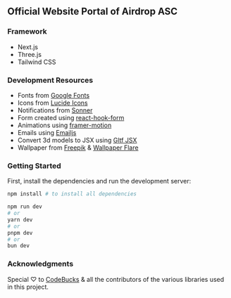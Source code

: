 ## Official Website Portal of Airdrop ASC

### Framework

- Next.js
- Three.js
- Tailwind CSS

### Development Resources

- Fonts from [Google Fonts](https://fonts.google.com/) <br />
- Icons from [Lucide Icons](https://lucide.dev/) <br />
- Notifications from [Sonner](https://sonner.emilkowal.ski/) <br />
- Form created using [react-hook-form](https://react-hook-form.com/) <br />
- Animations using [framer-motion](https://www.framer.com/motion/) <br />
- Emails using [Emailjs](https://www.emailjs.com/) <br />
- Convert 3d models to JSX using [Gltf JSX](https://github.com/pmndrs/gltfjsx) <br />
- Wallpaper from [Freepik](https://www.freepik.com) & [Wallpaper Flare](https://www.wallpaperflare.com)

### Getting Started

First, install the dependencies and run the development server:

```bash
npm install # to install all dependencies

npm run dev
# or
yarn dev
# or
pnpm dev
# or
bun dev
```

### Acknowledgments

Special ♡ to [CodeBucks](https://github.com/codebucks27) & all the contributors of the various libraries used in this project.

